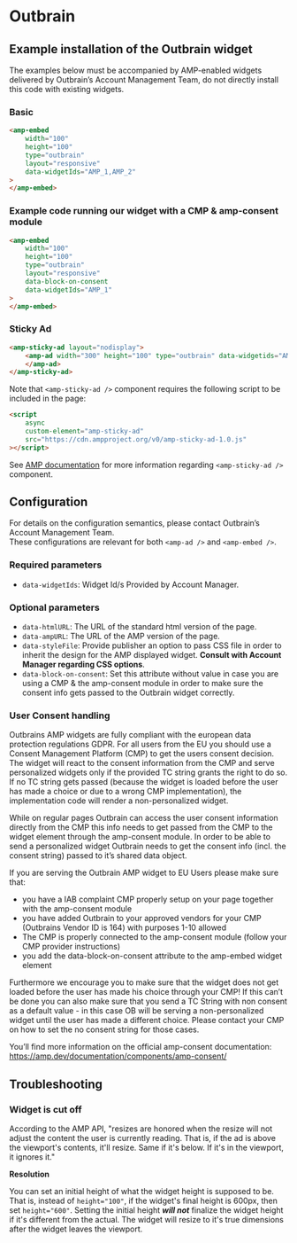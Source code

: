 <!---
Copyright 2015 The AMP HTML Authors. All Rights Reserved.

Licensed under the Apache License, Version 2.0 (the "License");
you may not use this file except in compliance with the License.
You may obtain a copy of the License at

      http://www.apache.org/licenses/LICENSE-2.0

Unless required by applicable law or agreed to in writing, software
distributed under the License is distributed on an "AS-IS" BASIS,
WITHOUT WARRANTIES OR CONDITIONS OF ANY KIND, either express or implied.
See the License for the specific language governing permissions and
limitations under the License.
-->

# Outbrain

## Example installation of the Outbrain widget

The examples below must be accompanied by AMP-enabled widgets delivered by Outbrain’s Account Management Team, do not directly install this code with existing widgets.

### Basic

```html
<amp-embed
    width="100"
    height="100"
    type="outbrain"
    layout="responsive"
    data-widgetIds="AMP_1,AMP_2"
>
</amp-embed>
```

### Example code running our widget with a CMP & amp-consent module

```html
<amp-embed
    width="100"
    height="100"
    type="outbrain"
    layout="responsive"
    data-block-on-consent
    data-widgetIds="AMP_1"
>
</amp-embed>
```

### Sticky Ad

```html
<amp-sticky-ad layout="nodisplay">
    <amp-ad width="300" height="100" type="outbrain" data-widgetids="AMP_1">
    </amp-ad>
</amp-sticky-ad>
```

Note that `<amp-sticky-ad />` component requires the following script to be included in the page:

```html
<script
    async
    custom-element="amp-sticky-ad"
    src="https://cdn.ampproject.org/v0/amp-sticky-ad-1.0.js"
></script>
```

See [AMP documentation](https://amp.dev/documentation/components/amp-sticky-ad) for more information regarding `<amp-sticky-ad />` component.

## Configuration

For details on the configuration semantics, please contact Outbrain’s Account Management Team.\
These configurations are relevant for both `<amp-ad />` and `<amp-embed />`.

### Required parameters

-   `data-widgetIds`: Widget Id/s Provided by Account Manager.

### Optional parameters

-   `data-htmlURL`: The URL of the standard html version of the page.
-   `data-ampURL`: The URL of the AMP version of the page.
-   `data-styleFile`: Provide publisher an option to pass CSS file in order to inherit the design for the AMP displayed widget. **Consult with Account Manager regarding CSS options**.
-   `data-block-on-consent`: Set this attribute without value in case you are using a CMP & the amp-consent module in order to make sure the consent info gets passed to the Outbrain widget correctly.

### User Consent handling

Outbrains AMP widgets are fully compliant with the european data protection regulations GDPR. For all users from the EU you should use a Consent Management Platform (CMP) to get the users consent decision. The widget will react to the consent information from the CMP and serve personalized widgets only if the provided TC string grants the right to do so.
If no TC string gets passed (because the widget is loaded before the user has made a choice or due to a wrong CMP implementation), the implementation code will render a non-personalized widget.

While on regular pages Outbrain can access the user consent information directly from the CMP this info needs to get passed from the CMP to the widget element through the amp-consent module. In order to be able to send a personalized widget Outbrain needs to get the consent info (incl. the consent string) passed to it’s shared data object.

If you are serving the Outbrain AMP widget to EU Users please make sure that:

-   you have a IAB complaint CMP properly setup on your page together with the amp-consent module
-   you have added Outbrain to your approved vendors for your CMP (Outbrains Vendor ID is 164) with purposes 1-10 allowed
-   The CMP is properly connected to the amp-consent module (follow your CMP provider instructions)
-   you add the data-block-on-consent attribute to the amp-embed widget element

Furthermore we encourage you to make sure that the widget does not get loaded before the user has made his choice through your CMP!
If this can’t be done you can also make sure that you send a TC String with non consent as a default value - in this case OB will be serving a non-personalized widget until the user has made a different choice. Please contact your CMP on how to set the no consent string for those cases.

You’ll find more information on the official amp-consent documentation:
https://amp.dev/documentation/components/amp-consent/

## Troubleshooting

### Widget is cut off

According to the AMP API, "resizes are honored when the resize will not adjust the content the user is currently reading. That is, if the ad is above the viewport's contents, it'll resize. Same if it's below. If it's in the viewport, it ignores it."

**Resolution**

You can set an initial height of what the widget height is supposed to be. That is, instead of `height="100"`, if the widget's final height is 600px, then set `height="600"`. Setting the initial height **_will not_** finalize the widget height if it's different from the actual. The widget will resize to it's true dimensions after the widget leaves the viewport.
